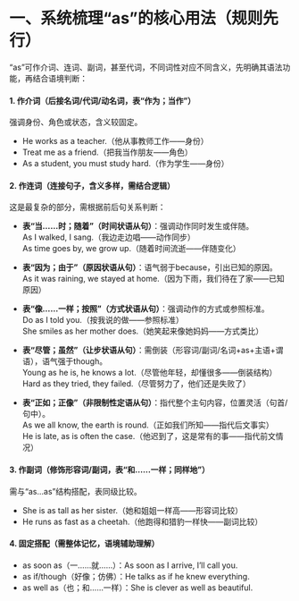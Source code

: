 # 一、系统梳理“as”的核心用法（规则先行）

“as”可作介词、连词、副词，甚至代词，不同词性对应不同含义，先明确其语法功能，再结合语境判断：

#### 1. 作介词（后接名词/代词/动名词，表“作为；当作”）

强调身份、角色或状态，含义较固定。  

- He works as a teacher.（他从事教师工作——身份）  
- Treat me as a friend.（把我当作朋友——角色）  
- As a student, you must study hard.（作为学生——身份）

#### 2. 作连词（连接句子，含义多样，需结合逻辑）

这是最复杂的部分，需根据前后句关系判断：  

- **表“当……时；随着”（时间状语从句）**：强调动作同时发生或伴随。  
  As I walked, I sang.（我边走边唱——动作同步）  
  As time goes by, we grow up.（随着时间流逝——伴随变化）  

- **表“因为；由于”（原因状语从句）**：语气弱于because，引出已知的原因。  
  As it was raining, we stayed at home.（因为下雨，我们待在了家——已知原因）  

- **表“像……一样；按照”（方式状语从句）**：强调动作的方式或参照标准。  
  Do as I told you.（按我说的做——参照标准）  
  She smiles as her mother does.（她笑起来像她妈妈——方式类比）  

- **表“尽管；虽然”（让步状语从句）**：需倒装（形容词/副词/名词+as+主语+谓语），语气强于though。  
  Young as he is, he knows a lot.（尽管他年轻，却懂很多——倒装结构）  
  Hard as they tried, they failed.（尽管努力了，他们还是失败了）  

- **表“正如；正像”（非限制性定语从句）**：指代整个主句内容，位置灵活（句首/句中）。  
  As we all know, the earth is round.（正如我们所知——指代后文事实）  
  He is late, as is often the case.（他迟到了，这是常有的事——指代前文情况）

#### 3. 作副词（修饰形容词/副词，表“和……一样；同样地”）

需与“as...as”结构搭配，表同级比较。  

- She is as tall as her sister.（她和姐姐一样高——形容词比较）  
- He runs as fast as a cheetah.（他跑得和猎豹一样快——副词比较）

#### 4. 固定搭配（需整体记忆，语境辅助理解）

- as soon as（一……就……）：As soon as I arrive, I’ll call you.  
- as if/though（好像；仿佛）：He talks as if he knew everything.  
- as well as（也；和……一样）：She is clever as well as beautiful.  
